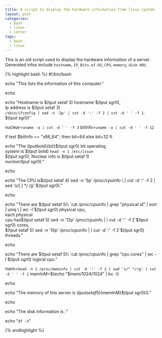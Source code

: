 ```yaml
---
title: A script to display the hardware information from linux system
layout: post
categories:
  - bash
  - linux
  - letter
tags:
  - bash
  - linux
---
```


This is an old script used to display the hardware information of a server. Generated infos include `hostname`, `IP`, `Bits-of-OS`, `CPU`, `memory`, `disk` .etc.

{% highlight bash %}
#!/bin/bash

echo "This lists the information of this computer."

echo

echo "Hostname is $(tput setaf 3)`hostname`$(tput sgr0),\
Ip address is $(tput setaf 3)\
`/sbin/ifconfig | sed -n '2p' | cut -d ':' -f 2 | cut -d ' ' -f 1`.
$(tput sgr0)"


nuclear=`uname -a | cut -d ' ' -f 3`
bitInfo=`uname -a | cut -d ' ' -f 12`

if test $bitInfo == "x86_64"; then
    bit=64
else
    bit=32
fi

echo "The $(tput bold)${bit}$(tput sgr0) bit operating \
system is $(tput bold) `head -n 1 /etc/issue`\
$(tput sgr0), Nuclear info is $(tput setaf 1)\
${nuclear}$(tput sgr0)."

echo

echo "The CPU is$(tput setaf 4)`sed -n '5p' /proc/cpuinfo \
| cut -d ':' -f 2 | sed 's/[ ] */ /g'`$(tput sgr0)."

echo

echo "There are $(tput setaf 5)\
`cat /proc/cpuinfo | grep "physical id" | sort | uniq \
| wc -l`$(tput sgr0) physical cpu, \
each physical \
cpu has$(tput setaf 5)`sed -n '12p' /proc/cpuinfo | \
cut -d ':' -f 2`$(tput sgr0) cores,\
$(tput setaf 5)`sed -n '10p' /proc/cpuinfo | \
cut -d ':' -f 2`$(tput sgr0) threads."

echo

echo "There are $(tput setaf 5)\
`cat /proc/cpuinfo | grep "cpu cores" | wc -l`$(tput sgr0) logical cpu."

mem=`head -n 1 /proc/meminfo | cut -d ':' -f 2 | sed 's/^ *//g' | cut -d ' ' -f 1`
memInM=$(echo "$mem/1024/1024" | bc -l)

echo

echo "The memory of this server is $(tput setaf 5)${memInM}$(tput sgr0)G."

echo

echo "The disk information is :"

echo "`df -h`"

{% endhighlight %}
